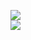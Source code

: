 [![](https://img.shields.io/badge/Made%20With-Github%20Spray-lightgrey.svg?style=for-the-badge&logo=github)](https://github.com/Annihil/github-spray#29839)  
[![](https://i.imgur.com/2DrTn0Z.gif)](https://github.com/Annihil/github-spray)